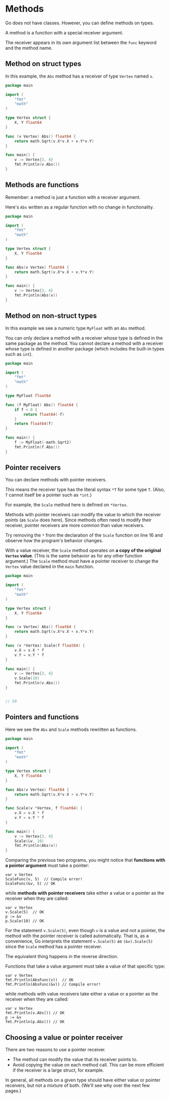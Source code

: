 # Methods

Go does not have classes. However, you can define methods on types.

A method is a function with a special receiver argument.

The receiver appears in its own argument list between the `func` keyword and the method name.

## Method on struct types

In this example, the `Abs` method has a receiver of type `Vertex` named `v`.

```go
package main

import (
	"fmt"
	"math"
)

type Vertex struct {
	X, Y float64
}

func (v Vertex) Abs() float64 {
	return math.Sqrt(v.X*v.X + v.Y*v.Y)
}

func main() {
	v := Vertex{3, 4}
	fmt.Println(v.Abs())
}
```

## Methods are functions

Remember: a method is just a function with a receiver argument.

Here's `Abs` written as a regular function with no change in functionality.

```go
package main

import (
	"fmt"
	"math"
)

type Vertex struct {
	X, Y float64
}

func Abs(v Vertex) float64 {
	return math.Sqrt(v.X*v.X + v.Y*v.Y)
}

func main() {
	v := Vertex{3, 4}
	fmt.Println(Abs(v))
}

```

## Method on non-struct types

In this example we see a numeric type `MyFloat` with an `Abs` method.

You can only declare a method with a receiver whose type is defined in the same package as the method. You cannot declare a method with a receiver whose type is defined in another package \(which includes the built-in types such as `int`\).

```go
package main

import (
	"fmt"
	"math"
)

type MyFloat float64

func (f MyFloat) Abs() float64 {
	if f < 0 {
		return float64(-f)
	}
	return float64(f)
}

func main() {
	f := MyFloat(-math.Sqrt2)
	fmt.Println(f.Abs())
}
```

## Pointer receivers

You can declare methods with pointer receivers.

This means the receiver type has the literal syntax `*T` for some type `T`. \(Also, `T` cannot itself be a pointer such as `*int`.\)

For example, the `Scale` method here is defined on `*Vertex`.

Methods with pointer receivers can modify the value to which the receiver points \(as `Scale` does here\). Since methods often need to modify their receiver, pointer receivers are more common than value receivers.

Try removing the `*` from the declaration of the `Scale` function on line 16 and observe how the program's behavior changes.

With a value receiver, the `Scale` method operates on **a copy of the original `Vertex` value**. \(This is the same behavior as for any other function argument.\) The `Scale` method must have a pointer receiver to change the `Vertex` value declared in the `main` function.

```go
package main

import (
	"fmt"
	"math"
)

type Vertex struct {
	X, Y float64
}

func (v Vertex) Abs() float64 {
	return math.Sqrt(v.X*v.X + v.Y*v.Y)
}

func (v *Vertex) Scale(f float64) {
	v.X = v.X * f
	v.Y = v.Y * f
}

func main() {
	v := Vertex{3, 4}
	v.Scale(10)
	fmt.Println(v.Abs())
}


// 50
```

## Pointers and functions

Here we see the `Abs` and `Scale` methods rewritten as functions.

```go
package main

import (
	"fmt"
	"math"
)

type Vertex struct {
	X, Y float64
}

func Abs(v Vertex) float64 {
	return math.Sqrt(v.X*v.X + v.Y*v.Y)
}

func Scale(v *Vertex, f float64) {
	v.X = v.X * f
	v.Y = v.Y * f
}

func main() {
	v := Vertex{3, 4}
	Scale(&v, 10)
	fmt.Println(Abs(v))
}
```

Comparing the previous two programs, you might notice that **functions with a pointer argument** must take a pointer:

```text
var v Vertex
ScaleFunc(v, 5)  // Compile error!
ScaleFunc(&v, 5) // OK
```

while **methods with pointer receivers** take either a value or a pointer as the receiver when they are called:

```text
var v Vertex
v.Scale(5)  // OK
p := &v
p.Scale(10) // OK
```

For the statement `v.Scale(5)`, even though `v` is a value and not a pointer, the method with the pointer receiver is called automatically. That is, as a convenience, Go interprets the statement `v.Scale(5)` as `(&v).Scale(5)` since the `Scale` method has a pointer receiver.

The equivalent thing happens in the reverse direction.

Functions that take a value argument must take a value of that specific type:

```text
var v Vertex
fmt.Println(AbsFunc(v))  // OK
fmt.Println(AbsFunc(&v)) // Compile error!
```

while methods with value receivers take either a value or a pointer as the receiver when they are called:

```text
var v Vertex
fmt.Println(v.Abs()) // OK
p := &v
fmt.Println(p.Abs()) // OK
```

## Choosing a value or pointer receiver

There are two reasons to use a pointer receiver.

* The method can modify the value that its receiver points to.
* Avoid copying the value on each method call. This can be more efficient if the receiver is a large struct, for example.

In general, all methods on a given type should have either value or pointer receivers, but not a mixture of both. \(We'll see why over the next few pages.\)

